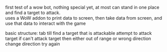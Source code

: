first test of a wow bot, nothing special yet, at most can stand in one place and find a target to attack.<br>
uses a WoW addon to print data to screen, then take data from screen, and use that data to interact with the game<br>

basic structure:
  tab till find a target that is attackable
    attempt to attack target
      if can't attack target then either out of range or wrong direction
        change direction
          try again
